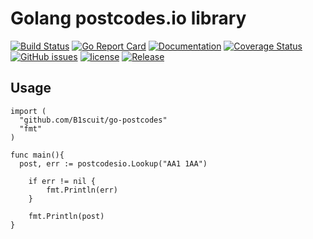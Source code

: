 # Golang postcodes.io library

[![Build Status](https://travis-ci.org/B1scuit/go-postcodes.svg?branch=master)](https://travis-ci.org/B1scuit/go-postcodes)
[![Go Report Card](https://goreportcard.com/badge/github.com/B1scuit/go-postcodes)](https://goreportcard.com/report/github.com/B1scuit/go-postcodes)
[![Documentation](https://godoc.org/github.com/B1scuit/go-postcodes?status.svg)](http://godoc.org/github.com/B1scuit/go-postcodes)
[![Coverage Status](https://coveralls.io/repos/github/B1scuit/go-postcodes/badge.svg?branch=master)](https://coveralls.io/github/B1scuit/go-postcodes?branch=master)
[![GitHub issues](https://img.shields.io/github/issues/B1scuit/go-postcodes.svg)](https://github.com/B1scuit/go-postcodes/issues)
[![license](https://img.shields.io/github/license/B1scuit/go-postcodes.svg?maxAge=2592000)](https://github.com/B1scuit/go-postcodes/LICENSE)
[![Release](https://img.shields.io/github/release/B1scuit/go-postcodes.svg?label=Release)](https://github.com/B1scuit/go-postcodes/releases)


## Usage

```
import (
  "github.com/B1scuit/go-postcodes"
  "fmt"
)

func main(){
  post, err := postcodesio.Lookup("AA1 1AA")

	if err != nil {
		fmt.Println(err)
	}

	fmt.Println(post)
}
```

